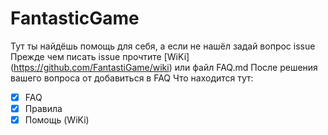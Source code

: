 # FantasticGame
Тут ты найдёшь помощь для себя, а если не нашёл задай вопрос issue
Прежде чем писать issue прочтите [WiKi] (https://github.com/FantastiGame/wiki) или файл FAQ.md
После решения вашего вопроса от добавиться в FAQ
Что находится тут:
- [x] FAQ
- [x] Правила
- [x] Помощь (WiKi)
